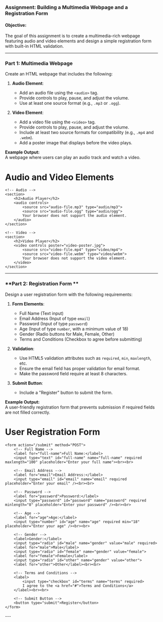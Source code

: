 ### Assignment: Building a Multimedia Webpage and a Registration Form  

#### Objective: 
The goal of this assignment is to create a multimedia-rich webpage featuring audio and video elements and design a simple registration form with built-in HTML validation.  

---

### Part 1: Multimedia Webpage 
Create an HTML webpage that includes the following:  
1. **Audio Element**:  
   - Add an audio file using the `<audio>` tag.  
   - Provide controls to play, pause, and adjust the volume.  
   - Use at least one source format (e.g., `.mp3` or `.ogg`).  

2. **Video Element**:  
   - Add a video file using the `<video>` tag.  
   - Provide controls to play, pause, and adjust the volume.  
   - Include at least two source formats for compatibility (e.g., `.mp4` and `.webm`).  
   - Add a poster image that displays before the video plays.  

**Example Output:**  
A webpage where users can play an audio track and watch a video.  
<!DOCTYPE html>
<html lang="en">
<head>
    <meta charset="UTF-8">
    <meta name="viewport" content="width=device-width, initial-scale=1.0">
    <title>Audio and Video</title>
</head>
<body>
    <h1>Audio and Video Elements</h1>

    <!-- Audio -->
    <section>
        <h2>Audio Player</h2>
        <audio controls>
            <source src="audio-file.mp3" type="audio/mp3">
            <source src="audio-file.ogg" type="audio/ogg">
            Your browser does not support the audio element.
        </audio>
    </section>

    <!-- Video -->
    <section>
        <h2>Video Player</h2>
        <video controls poster="video-poster.jpg">
            <source src="video-file.mp4" type="video/mp4">
            <source src="video-file.webm" type="video/webm">
            Your browser does not support the video element.
        </video>
    </section>

</body>
</html>

---

### **Part 2: Registration Form **  
Design a user registration form with the following requirements:  

1. **Form Elements**:  
   - Full Name (Text input)  
   - Email Address (Input of type `email`)  
   - Password (Input of type `password`)  
   - Age (Input of type `number`, with a minimum value of 18)  
   - Gender (Radio buttons for Male, Female, Other)  
   - Terms and Conditions (Checkbox to agree before submitting)  

2. **Validation**:  
   - Use HTML5 validation attributes such as `required`, `min`, `maxlength`, etc.  
   - Ensure the email field has proper validation for email format.  
   - Make the password field require at least 8 characters.  

3. **Submit Button**:  
   - Include a "Register" button to submit the form.  

**Example Output:**  
A user-friendly registration form that prevents submission if required fields are not filled correctly.  
<!DOCTYPE html>
<html lang="en">
<head>
    <title>User Registration Form</title>
</head>
<body>
    <h1>User Registration Form</h1>

    <form action="/submit" method="POST">
        <!-- Full Name -->
        <label for="full-name">Full Name:</label>
        <input type="text" id="full-name" name="full-name" required maxlength="100" placeholder="Enter your full name"><br><br>

        <!-- Email Address -->
        <label for="email">Email Address:</label>
        <input type="email" id="email" name="email" required placeholder="Enter your email" /><br><br>

        <!-- Password -->
        <label for="password">Password:</label>
        <input type="password" id="password" name="password" required minlength="8" placeholder="Enter your password" /><br><br>

        <!-- Age -->
        <label for="age">Age:</label>
        <input type="number" id="age" name="age" required min="18" placeholder="Enter your age" /><br><br>

        <!-- Gender -->
        <label>Gender:</label>
        <input type="radio" id="male" name="gender" value="male" required>
        <label for="male">Male</label>
        <input type="radio" id="female" name="gender" value="female">
        <label for="female">Female</label>
        <input type="radio" id="other" name="gender" value="other">
        <label for="other">Other</label><br><br>

        <!-- Terms and Conditions -->
        <label>
            <input type="checkbox" id="terms" name="terms" required>
            I agree to the <a href="#">Terms and Conditions</a>
        </label><br><br>

        <!-- Submit Button -->
        <button type="submit">Register</button>
    </form>

</body>
</html>
---
